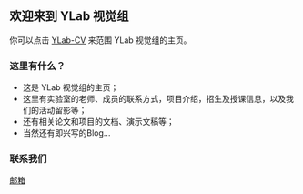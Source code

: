 ## 欢迎来到 YLab 视觉组

你可以点击 [YLab-CV](https://nuosferatu.github.io/ylabcv.github.io/) 来范围 YLab 视觉组的主页。

### 这里有什么？

- 这是 YLab 视觉组的主页；
- 这里有实验室的老师、成员的联系方式，项目介绍，招生及授课信息，以及我们的活动留影等；
- 还有相关论文和项目的文档、演示文稿等；
- 当然还有即兴写的Blog...

### 联系我们

[邮箱](nuosferatu@163.com)
